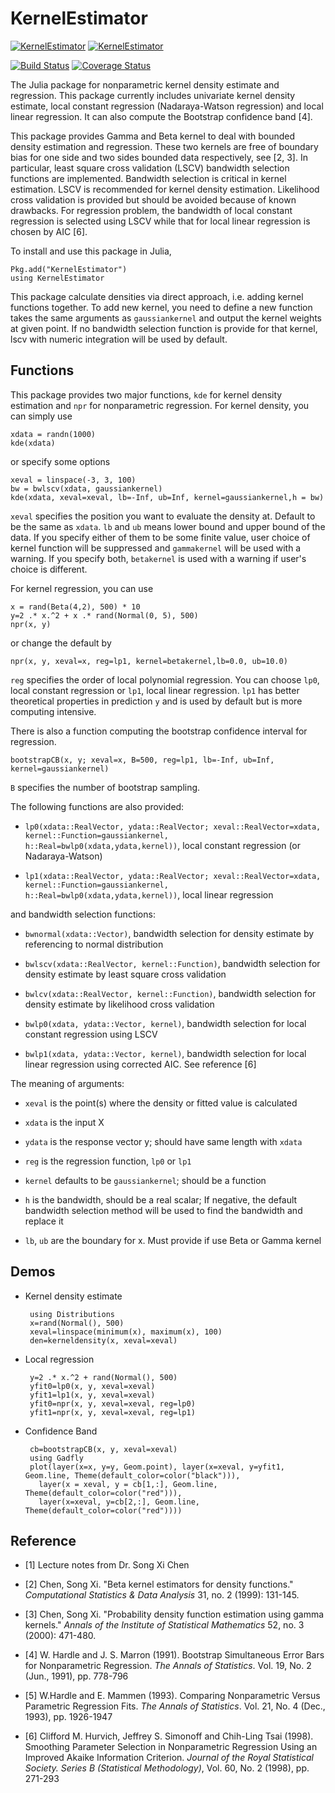 # KernelEstimator 

[![KernelEstimator](http://pkg.julialang.org/badges/KernelEstimator_0.3.svg)](http://pkg.julialang.org/?pkg=KernelEstimator&ver=0.3)
[![KernelEstimator](http://pkg.julialang.org/badges/KernelEstimator_0.4.svg)](http://pkg.julialang.org/?pkg=KernelEstimator&ver=0.4)

[![Build Status](https://travis-ci.org/panlanfeng/KernelEstimator.jl.svg?branch=master)](https://travis-ci.org/panlanfeng/KernelEstimator.jl)
[![Coverage Status](https://coveralls.io/repos/panlanfeng/KernelEstimator.jl/badge.svg?branch=master)](https://coveralls.io/r/panlanfeng/KernelEstimator.jl?branch=master)


The Julia package for nonparametric kernel density estimate and regression. This package currently includes univariate kernel density estimate, local constant regression (Nadaraya-Watson regression) and local linear regression. It can also compute the Bootstrap confidence band [4]. 

This package provides Gamma and Beta kernel to deal with bounded density estimation and regression. These two kernels are free of boundary bias for one side and two sides bounded data respectively, see [2, 3]. In particular, least square cross validation (LSCV) bandwidth selection functions are implemented. 
Bandwidth selection is critical in kernel estimation. LSCV is recommended for kernel density estimation. Likelihood cross validation is provided but should be avoided because of known drawbacks. For regression problem, the bandwidth of local constant regression is selected using LSCV while that for local linear regression is chosen by AIC [6].

To install and use this package in Julia, 

	Pkg.add("KernelEstimator")
	using KernelEstimator

This package calculate densities via direct approach, i.e. adding kernel functions together. To add new kernel, you need to define a new function takes the same arguments as `gaussiankernel` and output the kernel weights at given point. If no bandwidth selection function is provide for that kernel, lscv with numeric integration will be used by default. 

## Functions
This package provides two major functions, `kde` for kernel density estimation and `npr` for nonparametric regression. For kernel density, you can simply use 

	xdata = randn(1000)
	kde(xdata)
	
or specify some options

	xeval = linspace(-3, 3, 100)
	bw = bwlscv(xdata, gaussiankernel)
	kde(xdata, xeval=xeval, lb=-Inf, ub=Inf, kernel=gaussiankernel,h = bw)

`xeval` specifies the position you want to evaluate the density at. Default to be the same as `xdata`. `lb` and `ub` means lower bound and upper bound of the data. If you specify either of them to be some finite value, user choice of kernel function will be suppressed and `gammakernel` will be used with a warning. If you specify both, `betakernel` is used with a warning if user's choice is different. 

For kernel regression, you can use

	x = rand(Beta(4,2), 500) * 10
	y=2 .* x.^2 + x .* rand(Normal(0, 5), 500)
	npr(x, y)
	
or change the default by

	npr(x, y, xeval=x, reg=lp1, kernel=betakernel,lb=0.0, ub=10.0)
	
`reg` specifies the order of local polynomial regression. You can choose `lp0`, local constant regression or `lp1`, local linear regression. `lp1` has better theoretical properties in prediction `y` and is used by default but is more computing intensive. 

There is also a function computing the bootstrap confidence interval for regression. 

	bootstrapCB(x, y; xeval=x, B=500, reg=lp1, lb=-Inf, ub=Inf, kernel=gaussiankernel)
	
`B` specifies the number of bootstrap sampling. 

 The following functions are also provided:

 - `lp0(xdata::RealVector, ydata::RealVector; xeval::RealVector=xdata, kernel::Function=gaussiankernel, h::Real=bwlp0(xdata,ydata,kernel))`, local constant regression (or Nadaraya-Watson)

 - `lp1(xdata::RealVector, ydata::RealVector; xeval::RealVector=xdata, kernel::Function=gaussiankernel, h::Real=bwlp0(xdata,ydata,kernel))`,  local linear regression

and bandwidth selection functions:

 - `bwnormal(xdata::Vector)`, bandwidth selection for density estimate by referencing to normal distribution

 - `bwlscv(xdata::RealVector, kernel::Function)`, bandwidth selection for density estimate by least square cross validation

 - `bwlcv(xdata::RealVector, kernel::Function)`, bandwidth selection for density estimate by likelihood cross validation

 - `bwlp0(xdata, ydata::Vector, kernel)`, bandwidth selection for local constant regression using LSCV

 - `bwlp1(xdata, ydata::Vector, kernel)`, bandwidth selection for local linear regression using corrected AIC. See reference [6]



The meaning of arguments:

 - `xeval` is the point(s) where the density or fitted value is calculated

 - `xdata` is the input X

 - `ydata` is the response vector y; should have same length with `xdata`

 - `reg` is the regression function, `lp0` or `lp1`

 - `kernel` defaults to be `gaussiankernel`; should be a function

 - `h` is the bandwidth, should be a real scalar; If negative, the default bandwidth selection method will be used to find the bandwidth and replace it

 - `lb`, `ub` are the boundary for x. Must provide if use Beta or Gamma kernel


## Demos

 - Kernel density estimate

	    using Distributions
	    x=rand(Normal(), 500)
	    xeval=linspace(minimum(x), maximum(x), 100)
	    den=kerneldensity(x, xeval=xeval)


 - Local regression
 
		y=2 .* x.^2 + rand(Normal(), 500)
		yfit0=lp0(x, y, xeval=xeval)
		yfit1=lp1(x, y, xeval=xeval)
		yfit0=npr(x, y, xeval=xeval, reg=lp0)
		yfit1=npr(x, y, xeval=xeval, reg=lp1)

 - Confidence Band

        cb=bootstrapCB(x, y, xeval=xeval)
        using Gadfly
        plot(layer(x=x, y=y, Geom.point), layer(x=xeval, y=yfit1, Geom.line, Theme(default_color=color("black"))),
          layer(x = xeval, y = cb[1,:], Geom.line, Theme(default_color=color("red"))),
          layer(x=xeval, y=cb[2,:], Geom.line, Theme(default_color=color("red"))))




## Reference

 - [1] Lecture notes from Dr. Song Xi Chen

 - [2] Chen, Song Xi. "Beta kernel estimators for density functions." _Computational Statistics & Data Analysis_ 31, no. 2 (1999): 131-145.

 - [3] Chen, Song Xi. "Probability density function estimation using gamma kernels." _Annals of the Institute of Statistical Mathematics_ 52, no. 3 (2000): 471-480.

 - [4] W. Hardle and J. S. Marron (1991). Bootstrap Simultaneous Error Bars for Nonparametric Regression. _The Annals of Statistics_. Vol. 19, No. 2 (Jun., 1991), pp. 778-796

 - [5] W.Hardle and E. Mammen (1993). Comparing Nonparametric Versus Parametric Regression Fits. _The Annals of Statistics_. Vol. 21, No. 4 (Dec., 1993), pp. 1926-1947

 -  [6] Clifford M. Hurvich, Jeffrey S. Simonoff and Chih-Ling Tsai (1998). Smoothing Parameter Selection in Nonparametric Regression Using an Improved Akaike Information Criterion. _Journal of the Royal Statistical Society. Series B (Statistical Methodology)_, Vol. 60, No. 2 (1998), pp. 271-293
